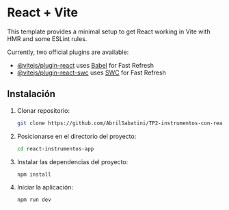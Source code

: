 # React + Vite

This template provides a minimal setup to get React working in Vite with HMR and some ESLint rules.

Currently, two official plugins are available:

- [@vitejs/plugin-react](https://github.com/vitejs/vite-plugin-react/blob/main/packages/plugin-react/README.md) uses [Babel](https://babeljs.io/) for Fast Refresh
- [@vitejs/plugin-react-swc](https://github.com/vitejs/vite-plugin-react-swc) uses [SWC](https://swc.rs/) for Fast Refresh

## Instalación

1. Clonar repositorio:

   ```bash
   git clone https://github.com/AbrilSabatini/TP2-instrumentos-con-react.git

2. Posicionarse en el directorio del proyecto:
   ```bash
   cd react-instrumentos-app

3. Instalar las dependencias del proyecto:
   ```bash
   npm install

4. Iniciar la aplicación:
    ```bash
   npm run dev

